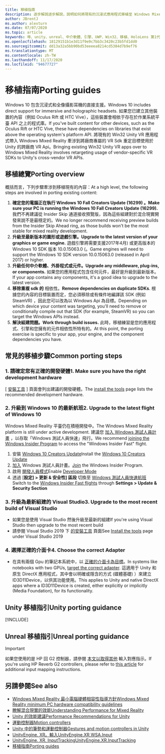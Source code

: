```yaml
---
title: 移植指南
description: 逐步解說逐步解說，說明如何將現有的沉浸式應用程式移植至 Windows Mixed Reality。
author: JBrentJ
ms.author: alexturn
ms.date: 07/07/2020
ms.topic: article
keywords: 埠、unity、unreal、中介軟體、引擎、UWP、Win32、移植、HoloLens 第1代、混合現實耳機、windows mixed reality 耳機、遷移、Windows 10、輸入對應、
ms.openlocfilehash: 18129151b1e3d11f9e9c7bb3c3420c23b5fd1dd0
ms.sourcegitcommit: dd13a32a5bb90bd53eeeea8214cd5384d7b9ef76
ms.translationtype: MT
ms.contentlocale: zh-TW
ms.lasthandoff: 11/17/2020
ms.locfileid: "94677727"
---
```

# <a name="porting-guides"></a><span data-ttu-id="d67ee-104">移植指南</span><span class="sxs-lookup"><span data-stu-id="d67ee-104">Porting guides</span></span>

<span data-ttu-id="d67ee-105">Windows 10 包含沉浸式和全像攝影耳機的直接支援。</span><span class="sxs-lookup"><span data-stu-id="d67ee-105">Windows 10 includes direct support for immersive and holographic headsets.</span></span> <span data-ttu-id="d67ee-106">如果您已建立其他裝置的內容（例如 Oculus Rift 或 HTC Vive），這些裝置會相依于存在於作業系統平臺 API 之上的程式庫。</span><span class="sxs-lookup"><span data-stu-id="d67ee-106">If you've built content for other devices, such as the Oculus Rift or HTC Vive, these have dependencies on libraries that exist above the operating system's platform API.</span></span> <span data-ttu-id="d67ee-107">將現有的 Win32 Unity VR 應用程式帶入 Windows Mixed Reality 牽涉到將廠商專屬的 VR Sdk 重定目標使用於 Unity 的跨廠商 VR Api。</span><span class="sxs-lookup"><span data-stu-id="d67ee-107">Bringing existing Win32 Unity VR apps over to Windows Mixed Reality involves retargeting usage of vendor-specific VR SDKs to Unity's cross-vendor VR APIs.</span></span>

## <a name="porting-overview"></a><span data-ttu-id="d67ee-108">移植總覽</span><span class="sxs-lookup"><span data-stu-id="d67ee-108">Porting overview</span></span>

<span data-ttu-id="d67ee-109">概括而言，下列步驟牽涉到移植現有的內容：</span><span class="sxs-lookup"><span data-stu-id="d67ee-109">At a high level, the following steps are involved in porting existing content:</span></span>
1. <span data-ttu-id="d67ee-110">**確定您的電腦正在執行 Windows 10 Fall Creators Update (16299) 。**</span><span class="sxs-lookup"><span data-stu-id="d67ee-110">**Make sure your PC is running the Windows 10 Fall Creators Update (16299).**</span></span> <span data-ttu-id="d67ee-111">我們不再建議從 Insider Skip 通道接收預覽版，因為這些組建對於混合現實開發來說不是最穩定的。</span><span class="sxs-lookup"><span data-stu-id="d67ee-111">We no longer recommend receiving preview builds from the Insider Skip Ahead ring, as those builds won't be the most stable for mixed reality development.</span></span>
2. <span data-ttu-id="d67ee-112">**升級至最新版本的圖形或遊戲引擎。**</span><span class="sxs-lookup"><span data-stu-id="d67ee-112">**Upgrade to the latest version of your graphics or game engine.**</span></span> <span data-ttu-id="d67ee-113">遊戲引擎將需要支援2017年4月) 或更高版本的 Windows 10 SDK 版本 10.0.15063.0 (。</span><span class="sxs-lookup"><span data-stu-id="d67ee-113">Game engines will need to support the Windows 10 SDK version 10.0.15063.0 (released in April 2017) or higher.</span></span>
3. <span data-ttu-id="d67ee-114">**升級任何中介軟體、外掛程式或元件。**</span><span class="sxs-lookup"><span data-stu-id="d67ee-114">**Upgrade any middleware, plug-ins, or components.**</span></span> <span data-ttu-id="d67ee-115">如果您的應用程式包含任何元件，最好是升級到最新版本。</span><span class="sxs-lookup"><span data-stu-id="d67ee-115">If your app contains any components, it's a good idea to upgrade to the latest version.</span></span>
4. <span data-ttu-id="d67ee-116">**移除重複 sdk 的** 相依性。</span><span class="sxs-lookup"><span data-stu-id="d67ee-116">**Remove dependencies on duplicate SDKs**.</span></span> <span data-ttu-id="d67ee-117">根據您的內容的目標裝置而定，您必須移除或有條件地編譯該 SDK (例如 SteamVR) ，因此您可以改為以 Windows Api 為目標。</span><span class="sxs-lookup"><span data-stu-id="d67ee-117">Depending on which device your content was targeting, you'll need to remove or conditionally compile out that SDK (for example, SteamVR) so you can target the Windows APIs instead.</span></span>
5. <span data-ttu-id="d67ee-118">**解決組建問題。**</span><span class="sxs-lookup"><span data-stu-id="d67ee-118">**Work through build issues.**</span></span> <span data-ttu-id="d67ee-119">此時，移植練習是您的應用程式、引擎和您擁有的元件相依性所特有的。</span><span class="sxs-lookup"><span data-stu-id="d67ee-119">At this point, the porting exercise is specific to your app, your engine, and the component dependencies you have.</span></span>

## <a name="common-porting-steps"></a><span data-ttu-id="d67ee-120">常見的移植步驟</span><span class="sxs-lookup"><span data-stu-id="d67ee-120">Common porting steps</span></span>

### <a name="1-make-sure-you-have-the-right-development-hardware"></a><span data-ttu-id="d67ee-121">1. 請確定您有正確的開發硬體</span><span class="sxs-lookup"><span data-stu-id="d67ee-121">1. Make sure you have the right development hardware</span></span>

<span data-ttu-id="d67ee-122">[ [安裝工具](../install-the-tools.md#immersive-vr-headset-requirements) ] 頁面會列出建議的開發硬體。</span><span class="sxs-lookup"><span data-stu-id="d67ee-122">The [install the tools](../install-the-tools.md#immersive-vr-headset-requirements) page lists the recommended development hardware.</span></span>

### <a name="2-upgrade-to-the-latest-flight-of-windows-10"></a><span data-ttu-id="d67ee-123">2. 升級到 Windows 10 的最新航班</span><span class="sxs-lookup"><span data-stu-id="d67ee-123">2. Upgrade to the latest flight of Windows 10</span></span>

<span data-ttu-id="d67ee-124">Windows Mixed Reality 平臺仍在積極開發中。</span><span class="sxs-lookup"><span data-stu-id="d67ee-124">The Windows Mixed Reality platform is still under active development.</span></span> <span data-ttu-id="d67ee-125">建議您 [加入 Windows 測試人員計畫](https://insider.windows.com/) ，以存取「Windows 測試人員快速」飛行。</span><span class="sxs-lookup"><span data-stu-id="d67ee-125">We recommend [joining the Windows Insider Program](https://insider.windows.com/) to access the "Windows Insider Fast" flight.</span></span>
1. <span data-ttu-id="d67ee-126">安裝 [Windows 10 Creators Update](https://www.microsoft.com/software-download/windows10)</span><span class="sxs-lookup"><span data-stu-id="d67ee-126">Install the [Windows 10 Creators Update](https://www.microsoft.com/software-download/windows10)</span></span>
2. <span data-ttu-id="d67ee-127">[加入](https://insider.windows.com/) Windows 測試人員計畫。</span><span class="sxs-lookup"><span data-stu-id="d67ee-127">[Join](https://insider.windows.com/) the Windows Insider Program.</span></span>
3. <span data-ttu-id="d67ee-128">啟用 [開發人員模式](https://docs.microsoft.com/windows/uwp/get-started/enable-your-device-for-development)</span><span class="sxs-lookup"><span data-stu-id="d67ee-128">Enable [Developer Mode](https://docs.microsoft.com/windows/uwp/get-started/enable-your-device-for-development)</span></span>
4. <span data-ttu-id="d67ee-129">透過 [**設定] > 更新 & 安全性] 區段** 切換至 [Windows 測試人員快速航班](https://blogs.technet.microsoft.com/uktechnet/2016/07/01/joining-insider-preview)</span><span class="sxs-lookup"><span data-stu-id="d67ee-129">Switch to the [Windows Insider Fast flights](https://blogs.technet.microsoft.com/uktechnet/2016/07/01/joining-insider-preview) through **Settings > Update & Security Section**</span></span>

### <a name="3-upgrade-to-the-most-recent-build-of-visual-studio"></a><span data-ttu-id="d67ee-130">3. 升級為最新組建的 Visual Studio</span><span class="sxs-lookup"><span data-stu-id="d67ee-130">3. Upgrade to the most recent build of Visual Studio</span></span>
* <span data-ttu-id="d67ee-131">如果您是使用 Visual Studio 然後升級至最新的組建</span><span class="sxs-lookup"><span data-stu-id="d67ee-131">If you're using Visual Studio then upgrade to the most recent build</span></span>
* <span data-ttu-id="d67ee-132">請參閱 Visual Studio 2019 下 [的安裝工具](../install-the-tools.md#installation-checklist) 頁面</span><span class="sxs-lookup"><span data-stu-id="d67ee-132">See [Install the tools](../install-the-tools.md#installation-checklist) page under Visual Studio 2019</span></span>

### <a name="4-choose-the-correct-adapter"></a><span data-ttu-id="d67ee-133">4. 選擇正確的介面卡</span><span class="sxs-lookup"><span data-stu-id="d67ee-133">4. Choose the correct Adapter</span></span>
* <span data-ttu-id="d67ee-134">在具有兩個 Gpu 的筆記本系統中，以 [正確的介面卡為目標](../native/rendering-in-directx.md#hybrid-graphics-pcs-and-mixed-reality-applications)。</span><span class="sxs-lookup"><span data-stu-id="d67ee-134">In systems like notebooks with two GPUs, [target the correct adapter](../native/rendering-in-directx.md#hybrid-graphics-pcs-and-mixed-reality-applications).</span></span> <span data-ttu-id="d67ee-135">這適用于 Unity 和原生 DirectX 應用程式，其中會以明確或隱含的方式 (媒體基礎) ）來建立 ID3D11Device，以供其功能使用。</span><span class="sxs-lookup"><span data-stu-id="d67ee-135">This applies to Unity and native DirectX apps where a ID3D11Device is created, either explicitly or implicitly (Media Foundation), for its functionality.</span></span>

## <a name="unity-porting-guidance"></a><span data-ttu-id="d67ee-136">Unity 移植指引</span><span class="sxs-lookup"><span data-stu-id="d67ee-136">Unity porting guidance</span></span>

[!INCLUDE[](includes/unity-porting-guidance.md)]

## <a name="unreal-porting-guidance"></a><span data-ttu-id="d67ee-137">Unreal 移植指引</span><span class="sxs-lookup"><span data-stu-id="d67ee-137">Unreal porting guidance</span></span>

> [!IMPORTANT]
> <span data-ttu-id="d67ee-138">如果您使用的是 HP 回 G2 控制器，請參閱 [本文以取得其他](../unreal/unreal-reverb-g2-controllers.md) 輸入對應指示。</span><span class="sxs-lookup"><span data-stu-id="d67ee-138">If you're using HP Reverb G2 controllers, please refer to [this article](../unreal/unreal-reverb-g2-controllers.md) for additional input mapping instructions.</span></span>

## <a name="see-also"></a><span data-ttu-id="d67ee-139">另請參閱</span><span class="sxs-lookup"><span data-stu-id="d67ee-139">See also</span></span>
* [<span data-ttu-id="d67ee-140">Windows Mixed Reality 最小電腦硬體相容性指導方針</span><span class="sxs-lookup"><span data-stu-id="d67ee-140">Windows Mixed Reality minimum PC hardware compatibility guidelines</span></span>](https://docs.microsoft.com/windows/mixed-reality/enthusiast-guide/windows-mixed-reality-minimum-pc-hardware-compatibility-guidelines)
* [<span data-ttu-id="d67ee-141">瞭解混合現實的效能</span><span class="sxs-lookup"><span data-stu-id="d67ee-141">Understanding Performance for Mixed Reality</span></span>](../platform-capabilities-and-apis/understanding-performance-for-mixed-reality.md)
* [<span data-ttu-id="d67ee-142">Unity 的效能建議</span><span class="sxs-lookup"><span data-stu-id="d67ee-142">Performance Recommendations for Unity</span></span>](../unity/performance-recommendations-for-unity.md)
* [<span data-ttu-id="d67ee-143">運動控制器</span><span class="sxs-lookup"><span data-stu-id="d67ee-143">Motion controllers</span></span>](../../design/motion-controllers.md)
* [<span data-ttu-id="d67ee-144">Unity 中的筆勢和運動控制器</span><span class="sxs-lookup"><span data-stu-id="d67ee-144">Gestures and motion controllers in Unity</span></span>](../unity/gestures-and-motion-controllers-in-unity.md)
* [<span data-ttu-id="d67ee-145">UnityEngine. XR。輸入</span><span class="sxs-lookup"><span data-stu-id="d67ee-145">UnityEngine.XR.WSA.Input</span></span>](https://docs.unity3d.com/ScriptReference/XR.WSA.Input.InteractionManager.html)
* [<span data-ttu-id="d67ee-146">UnityEngine. XR. InputTracking</span><span class="sxs-lookup"><span data-stu-id="d67ee-146">UnityEngine.XR.InputTracking</span></span>](https://docs.unity3d.com/ScriptReference/XR.InputTracking.html)
* [<span data-ttu-id="d67ee-147">移植指南</span><span class="sxs-lookup"><span data-stu-id="d67ee-147">Porting guides</span></span>](porting-guides.md)